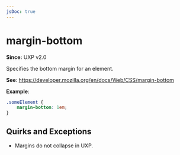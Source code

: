 ```yaml
---
jsDoc: true
---
```

# margin-bottom

**Since:**  UXP v2.0

Specifies the bottom margin for an element.

**See**: https://developer.mozilla.org/en/docs/Web/CSS/margin-bottom

**Example**:

```css
.someElement {
    margin-bottom: 1em;
}
```

## Quirks and Exceptions

* Margins do not collapse in UXP.
